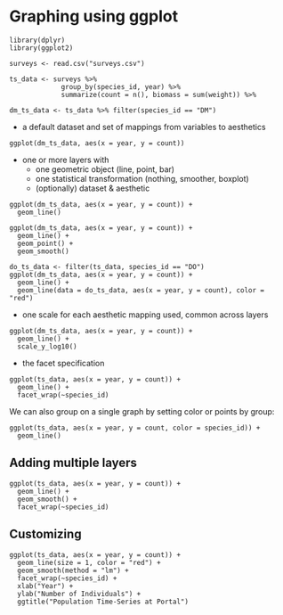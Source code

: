 # Graphing using ggplot

```
library(dplyr)
library(ggplot2)

surveys <- read.csv("surveys.csv")

ts_data <- surveys %>%
             group_by(species_id, year) %>%
             summarize(count = n(), biomass = sum(weight)) %>%

dm_ts_data <- ts_data %>% filter(species_id == "DM")
```
				 
* a default dataset and set of mappings from variables to aesthetics

`ggplot(dm_ts_data, aes(x = year, y = count))`

* one or more layers with
    * one geometric object (line, point, bar)
    * one statistical transformation (nothing, smoother, boxplot)
    * (optionally) dataset & aesthetic

```
ggplot(dm_ts_data, aes(x = year, y = count)) +
  geom_line()
```

```
ggplot(dm_ts_data, aes(x = year, y = count)) +
  geom_line() +
  geom_point() +
  geom_smooth()
```

```
do_ts_data <- filter(ts_data, species_id == "DO")
ggplot(dm_ts_data, aes(x = year, y = count)) +
  geom_line() +
  geom_line(data = do_ts_data, aes(x = year, y = count), color = "red")
```

* one scale for each aesthetic mapping used, common across layers

```
ggplot(dm_ts_data, aes(x = year, y = count)) +
  geom_line() +
  scale_y_log10()
```

* the facet specification

```
ggplot(ts_data, aes(x = year, y = count)) +
  geom_line() +
  facet_wrap(~species_id)
```

We can also group on a single graph by setting color or points by group:

```
ggplot(ts_data, aes(x = year, y = count, color = species_id)) +
  geom_line()
```

## Adding multiple layers

```
ggplot(ts_data, aes(x = year, y = count)) +
  geom_line() +
  geom_smooth() +
  facet_wrap(~species_id)
```

## Customizing

```
ggplot(ts_data, aes(x = year, y = count)) +
  geom_line(size = 1, color = "red") +
  geom_smooth(method = "lm") +
  facet_wrap(~species_id) +
  xlab("Year") +
  ylab("Number of Individuals") +
  ggtitle("Population Time-Series at Portal")
```
  
